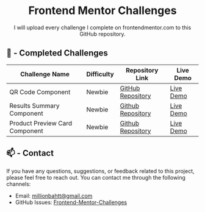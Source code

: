 <h1 align="center">Frontend Mentor Challenges</h1>
<p align="center">I will upload every challenge I complete on frontendmentor.com to this GitHub repository.</p>

## 📃 - Completed Challenges

<div>
    <table>
        <thead>
            <tr>
                <th>Challenge Name</th>
                <th>Difficulty</th>
                <th>Repository Link</th>
                <th>Live Demo</th>
            </tr>
        </thead>
        <tbody>
            <tr>
                <td>QR Code Component</td>
                <td>Newbie</td>
                <td><a href="https://github.com/millionbaht/frontend-mentor-challenges/tree/main/qr-code-component/">GitHub Repository</a></td>
                <td><a href="https://millionbaht.github.io/frontend-mentor-challenges/qr-code-component/">Live Demo</a></td>
            </tr>
            <tr>
                <td>Results Summary Component</td>
                <td>Newbie</td>
                <td><a href="https://github.com/millionbaht/frontend-mentor-challenges/tree/main/results-summary-component/">Github Repository</a></td>
                <td><a href="https://millionbaht.github.io/frontend-mentor-challenges/results-summary-component/">Live Demo</a></td>
            </tr>
            <tr>
                <td>Product Preview Card Component</td>
                <td>Newbie</td>
                <td><a href="https://github.com/millionbaht/frontend-mentor-challenges/tree/main/product-preview-card-component/">Github Repository</a></td>
                <td><a href="https://millionbaht.github.io/frontend-mentor-challenges/product-preview-card-component/">Live Demo</a></td>
            </tr>
        </tbody>
    </table>
</div>

## 📫 - Contact
If you have any questions, suggestions, or feedback related to this project, please feel free to reach out. You can contact me through the following channels:

- Email: [millionbahtt@gmail.com](mailto:millionbahtt@gmail.com)
- GitHub Issues: [Frontend-Mentor-Challenges](https://github.com/millionbaht/frontend-mentor-challenges/issues)
